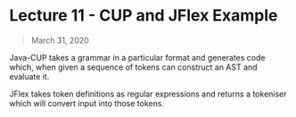 # Lecture 11 - CUP and JFlex Example

> March 31, 2020

Java-CUP takes a grammar in a particular format and generates code which, when given a sequence of tokens can construct an AST and evaluate it.

JFlex takes token definitions as regular expressions and returns a tokeniser which will convert input into those tokens.